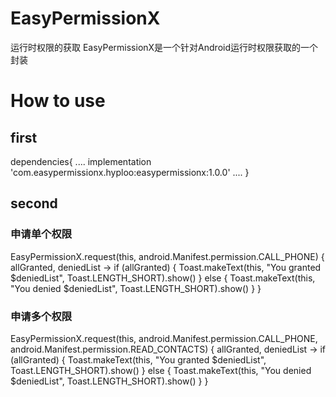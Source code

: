 # EasyPermissionX
运行时权限的获取
EasyPermissionX是一个针对Android运行时权限获取的一个封装

# How to use

## first
dependencies{
....
   implementation 'com.easypermissionx.hyploo:easypermissionx:1.0.0'
....
}

## second

### 申请单个权限
 EasyPermissionX.request(this, android.Manifest.permission.CALL_PHONE) { allGranted, deniedList ->
                if (allGranted) {
                    Toast.makeText(this, "You granted $deniedList", Toast.LENGTH_SHORT).show()
                } else {
                    Toast.makeText(this, "You denied $deniedList", Toast.LENGTH_SHORT).show()
                }
            }
 
 ### 申请多个权限
  EasyPermissionX.request(this, android.Manifest.permission.CALL_PHONE,
                                android.Manifest.permission.READ_CONTACTS) { allGranted, deniedList ->
                if (allGranted) {
                    Toast.makeText(this, "You granted $deniedList", Toast.LENGTH_SHORT).show()
                } else {
                    Toast.makeText(this, "You denied $deniedList", Toast.LENGTH_SHORT).show()
                }
            }
